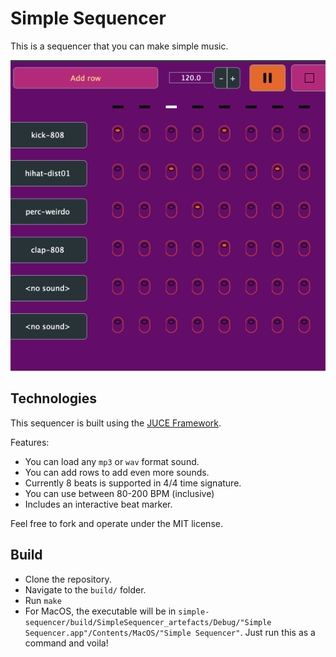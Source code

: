 # Simple Sequencer

This is a sequencer that you can make simple music.

![Simple Sequencer Demo](/images/SimpleSequencerDemo.gif)

## Technologies

This sequencer is built using the [JUCE Framework](https://juce.com/).

Features:
- You can load any `mp3` or `wav` format sound.
- You can add rows to add even more sounds.
- Currently 8 beats is supported in 4/4 time signature.
- You can use between 80-200 BPM (inclusive)
- Includes an interactive beat marker.

Feel free to fork and operate under the MIT license.

## Build

- Clone the repository.
- Navigate to the `build/` folder.
- Run `make`
- For MacOS, the executable will be in `simple-sequencer/build/SimpleSequencer_artefacts/Debug/"Simple Sequencer.app"/Contents/MacOS/"Simple Sequencer"`. Just run this as a command and voila!